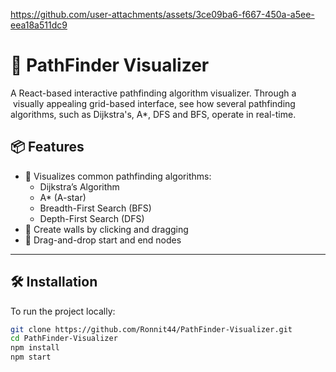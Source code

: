 https://github.com/user-attachments/assets/3ce09ba6-f667-450a-a5ee-eea18a511dc9

# 🧭 PathFinder Visualizer

A React-based interactive pathfinding algorithm visualizer.  Through a  visually appealing grid-based interface, see how several pathfinding algorithms, such as Dijkstra's, A*, DFS and BFS, operate in real-time.

## 📦 Features

- 🧠 Visualizes common pathfinding algorithms:
  - Dijkstra’s Algorithm
  - A* (A-star)
  - Breadth-First Search (BFS)
  - Depth-First Search (DFS)
- 🧱 Create walls by clicking and dragging
- 📍 Drag-and-drop start and end nodes


---

## 🛠️ Installation

To run the project locally:

```bash
git clone https://github.com/Ronnit44/PathFinder-Visualizer.git
cd PathFinder-Visualizer
npm install
npm start

